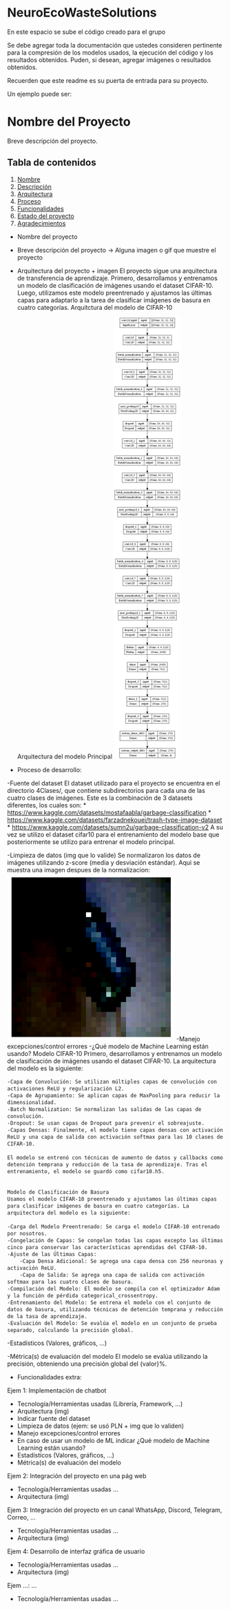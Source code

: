 # NeuroEcoWasteSolutions
En este espacio se sube el código creado para el grupo 

Se debe agregar toda la documentación que ustedes consideren pertinente para la compresión de los modelos usados, la ejecución del código y los resultados obtenidos. 
Puden, si desean, agregar imágenes o resultados obtenidos. 

Recuerden que este readme es su puerta de entrada para su proyecto. 

Un ejemplo puede ser: 
# Nombre del Proyecto

Breve descripción del proyecto.

## Tabla de contenidos

1. [Nombre](#Nombre)
2. [Descripción](#descripción)
3. [Arquitectura](#Arquitectura)
4. [Proceso](#Proceso)
5. [Funcionalidades](#Funcionalidades)
6. [Estado del proyecto](#EstadoDelProyecto)
7. [Agradecimientos](#Agradecimientos)


* Nombre del proyecto

* Breve descripción del proyecto -> Alguna imagen o gif que muestre el proyecto

* Arquitectura del proyecto + imagen
    El proyecto sigue una arquitectura de transferencia de aprendizaje. Primero, desarrollamos y entrenamos un modelo de clasificación de imágenes usando el dataset CIFAR-10. Luego, utilizamos este modelo preentrenado y ajustamos las últimas capas para adaptarlo a la tarea de clasificar imágenes de basura en cuatro categorías.
    Arquitctura del modelo de CIFAR-10
    
    Arquitectura del modelo Principal
    ![Arquitectura del modelo principal](model_architecture.png)

* Proceso de desarrollo:

-Fuente del dataset
    El dataset utilizado para el proyecto se encuentra en el directorio 4Clases/, que contiene subdirectorios para cada una de las cuatro clases de imágenes.
    Este es la combinación de 3 datasets diferentes, los cuales son:
        * https://www.kaggle.com/datasets/mostafaabla/garbage-classification
        * https://www.kaggle.com/datasets/farzadnekouei/trash-type-image-dataset
        * https://www.kaggle.com/datasets/sumn2u/garbage-classification-v2
    A su vez se utilizo el dataset cifar10 para el entrenamiento del modelo base que posteriormente se utilizo para entrenar el modelo principal.

-Limpieza de datos (img que lo valide)
    Se normalizaron los datos de imágenes utilizando z-score (media y desviación estándar). Aqui se muestra una imagen despues de la normalizacion:
    ![Imagen normalizada](image.png)
-Manejo excepciones/control errores
-¿Qué modelo de Machine Learning están usando?
    Modelo CIFAR-10
    Primero, desarrollamos y entrenamos un modelo de clasificación de imágenes usando el dataset CIFAR-10. La arquitectura del modelo es la siguiente:

    -Capa de Convolución: Se utilizan múltiples capas de convolución con activaciones ReLU y regularización L2.
    -Capa de Agrupamiento: Se aplican capas de MaxPooling para reducir la dimensionalidad.
    -Batch Normalization: Se normalizan las salidas de las capas de convolución.
    -Dropout: Se usan capas de Dropout para prevenir el sobreajuste.
    -Capas Densas: Finalmente, el modelo tiene capas densas con activación ReLU y una capa de salida con activación softmax para las 10 clases de CIFAR-10.

    El modelo se entrenó con técnicas de aumento de datos y callbacks como detención temprana y reducción de la tasa de aprendizaje. Tras el entrenamiento, el modelo se guardó como cifar10.h5.


    Modelo de Clasificación de Basura
    Usamos el modelo CIFAR-10 preentrenado y ajustamos las últimas capas para clasificar imágenes de basura en cuatro categorías. La arquitectura del modelo es la siguiente:

    -Carga del Modelo Preentrenado: Se carga el modelo CIFAR-10 entrenado por nosotros.
    -Congelación de Capas: Se congelan todas las capas excepto las últimas cinco para conservar las características aprendidas del CIFAR-10.
    -Ajuste de las Últimas Capas:
        -Capa Densa Adicional: Se agrega una capa densa con 256 neuronas y activación ReLU.
        -Capa de Salida: Se agrega una capa de salida con activación softmax para las cuatro clases de basura.
    -Compilación del Modelo: El modelo se compila con el optimizador Adam y la función de pérdida categorical_crossentropy.
    -Entrenamiento del Modelo: Se entrena el modelo con el conjunto de datos de basura, utilizando técnicas de detención temprana y reducción de la tasa de aprendizaje.
    -Evaluación del Modelo: Se evalúa el modelo en un conjunto de prueba separado, calculando la precisión global.

-Estadísticos (Valores, gráficos, …)

-Métrica(s) de evaluación del modelo
    El modelo se evalúa utilizando la precisión, obteniendo una precisión global del {valor}%.




* Funcionalidades extra:

Ejem 1: Implementación de chatbot
- Tecnología/Herramientas usadas (Librería, Framework, …)
- Arquitectura (img)
- Indicar fuente del dataset
- Limpieza de datos (ejem: se usó PLN + img que lo validen)
- Manejo excepciones/control errores
- En caso de usar un modelo de ML indicar ¿Qué modelo de Machine Learning están usando?
- Estadísticos (Valores, gráficos, …)
- Métrica(s) de evaluación del modelo

Ejem 2: Integración del proyecto en una pág web
- Tecnología/Herramientas usadas …
- Arquitectura (img)

Ejem 3: Integración del proyecto en un canal WhatsApp, Discord, Telegram, Correo, …
- Tecnología/Herramientas usadas …
- Arquitectura (img)

Ejem 4: Desarrollo de interfaz gráfica de usuario
- Tecnología/Herramientas usadas …
- Arquitectura (img)

Ejem …: …
- Tecnología/Herramientas usadas …